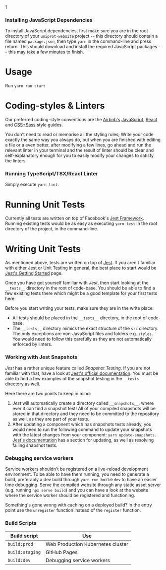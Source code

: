 1

### Installing JavaScript Dependencies

To install JavaScript dependencies, first make sure you are in the root directory of your `uniprot-website` project -- this directory should contain a file named `package.json`, then type `yarn` in the command-line and press return. This should download and install the required JavaScript packages -- this may take a few minutes to finish.

# Usage

Run `yarn run start`

# Coding-styles & Linters

Our preferred coding-style conventions are the [Airbnb's](http://airbnb.io/projects/styleguides/) [JavaScript](https://github.com/airbnb/javascript), [React](https://github.com/airbnb/javascript/tree/master/react) and [CSS+Sass](https://github.com/airbnb/css) style guides.

You don't need to read or memorise all the styling rules; Write your code exactly the same way you always do, but when you are finished with editing a file or a even better, after modifying a few lines, go ahead and run the relevant linter in your terminal and the result of linter should be clear and self-explanatory enough for you to easily modify your changes to satisfy the linters.

### Running TypeScript/TSX/React Linter

Simply execute `yarn lint`.

# Running Unit Tests

Currently all tests are written on top of Facebook's [Jest Framework](https://facebook.github.io/jest/). Running existing tests would be as easy as executing `yarn test` in the root directory of the project, in the command-line.

# Writing Unit Tests

As mentioned above, tests are written on top of [Jest](https://facebook.github.io/jest/). If you aren't familiar with either Jest or Unit Testing in general, the best place to start would be [Jest's Getting Started](https://facebook.github.io/jest/docs/en/getting-started.html) page.

Once you have got yourself familiar with _Jest_, then start looking at the `__tests__` directory in the root of code-base. You should be able to find a few existing tests there which might be a good template for your first tests here.

Before you start writing your tests, make sure they are in the write place:

- All tests should be placed in the `__tests__` directory, in the root of code-base.
- The `__tests__` directory mimics the exact structure of the `src` directory. The only exceptions are non-JavaScript files and folders e.g. `styles`. You would need to follow this carefully as they are not automatically enforced by linters.

### Working with Jest Snapshots

_Jest_ has a rather unique feature called _Snapshot Testing_. If you are not familiar with that, have a look at [Jest's official documentation](https://facebook.github.io/jest/docs/en/snapshot-testing.html). You must be able to find a few examples of the snapshot testing in the `__tests__` directory as well.

Here there are two points to keep in mind:

1.  _Jest_ will automatically create a directory called `__snapshots__`, where ever it can find a snapshot test! All of your compiled snapshots will be stored in that directory and they need to be committed to the repository as well, as they are part of your tests.
2.  After updating a component which has snapshots tests already, you would need to run the following command to update your snapshots with the latest changes from your component: `yarn update-snapshots`. [Jest's documentation](https://facebook.github.io/jest/docs/en/snapshot-testing.html#updating-snapshots) has a section for updating, as well as resolving failing snapshot tests.

### Debugging service workers

Service workers shouldn't be registered on a live-reload development
environment. To be able to have them running, you need to generate a build,
preferably a dev build through `yarn run build:dev` to have an easier time
debugging. Serve the compiled website through any static asset server (e.g.
running `npx serve build`) and you can have a look at the website where the
service worker should be registered and functioning.

Something's gone wrong with caching on a deployed build? In the entry point use
the `unregister` function instead of the `register` function.

### Build Scripts

| Build script    | Use                               |
| --------------- | --------------------------------- |
| `build:prod`    | Web Production Kubernetes cluster |
| `build:staging` | GitHub Pages                      |
| `build:dev`     | Debugging service workers         |
